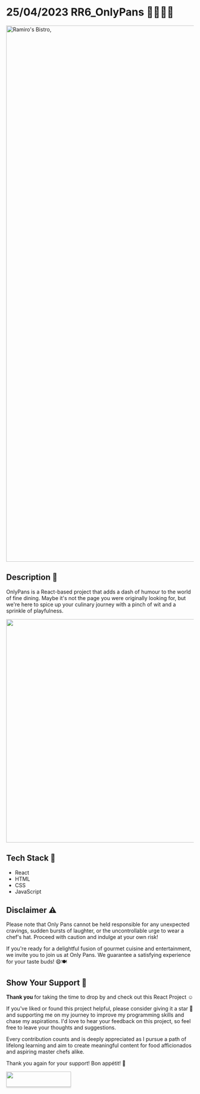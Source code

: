 # 25/04/2023 RR6_OnlyPans 👨🏽‍🍳🥘

<img width="1440" alt="Ramiro's Bistro, " src="https://github.com/ramirorichmand/RR6_OnlyPans/assets/122550071/e913d141-dfee-4c4b-9690-a8e9e2d6e2f3">

## Description 💬
OnlyPans is a React-based project that adds a dash of humour to the world of fine dining. Maybe it's not the page you were originally looking for, but we're here to spice up your culinary journey with a pinch of wit and a sprinkle of playfulness.

<img width="600" src="https://github.com/ramirorichmand/RR6_OnlyPans/assets/122550071/f13bee13-5aa1-4dd8-9e3f-8f82e14e04a7">

<!--
<img width="307" alt="rblogo5" src="https://github.com/ramirorichmand/RR6_OnlyPans/assets/122550071/a9e0a157-9876-49d2-9059-cbb99734fbdb">
-->

## Tech Stack 🤖
- React
- HTML
- CSS
- JavaScript

<!-- 
## Installation 🔢
1. Clone the repository: git clone `git@github.com:ramirorichmand/RR6_OnlyPans.git`
2. Navigate to the project directory: cd `only-pans`
3. Install the dependencies: `npm install` and `npm install react-icons`
## Usage 🧑‍💻
4. Start the development server: `npm start`
5. Open your browser and visit: `http://localhost:3000`

-->
## Disclaimer ⚠️
Please note that Only Pans cannot be held responsible for any unexpected cravings, sudden bursts of laughter, or the uncontrollable urge to wear a chef's hat. Proceed with caution and indulge at your own risk!

If you're ready for a delightful fusion of gourmet cuisine and entertainment, we invite you to join us at Only Pans. We guarantee a satisfying experience for your taste buds! 😄🍽️

## Show Your Support 🤝

<b> Thank you </b> for taking the time to drop by and check out this React Project ☺️

If you've liked or found this project helpful, please consider giving it a star 🌟 and supporting me on my journey to improve my programming skills and chase my aspirations. I'd love to hear your feedback on this project, so feel free to leave your thoughts and suggestions.

Every contribution counts and is deeply appreciated as I pursue a path of lifelong learning and aim to create meaningful content for food afficionados and aspiring master chefs alike.

Thank you again for your support! Bon appétit! 🙏

<a href="https://www.buymeacoffee.com/ramiro.richmand"><img src="https://www.buymeacoffee.com/assets/img/custom_images/orange_img.png" style="height: 41px !important;width: 174px !important;box-shadow: 0px 3px 2px 0px rgba(190, 190, 190, 0.5) !important;-webkit-box-shadow: 0px 3px 2px 0px rgba(190, 190, 190, 0.5) !important;"  target="_blank"></a>

<!--

<img width="840" alt="Screenshot 2023-05-12 at 13 04 34" src="https://github.com/ramirorichmand/RR6_OnlyPans/assets/122550071/0fb81d67-d288-49db-b518-4c543a8b4a9e">

<b> Ramiro's Bistro - _One Byte At A Time_ </b>
-->
